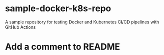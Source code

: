 # sample-docker-k8s-repo
A sample repository for testing Docker and Kubernetes CI/CD pipelines with GitHub Actions
# Add a comment to README 
